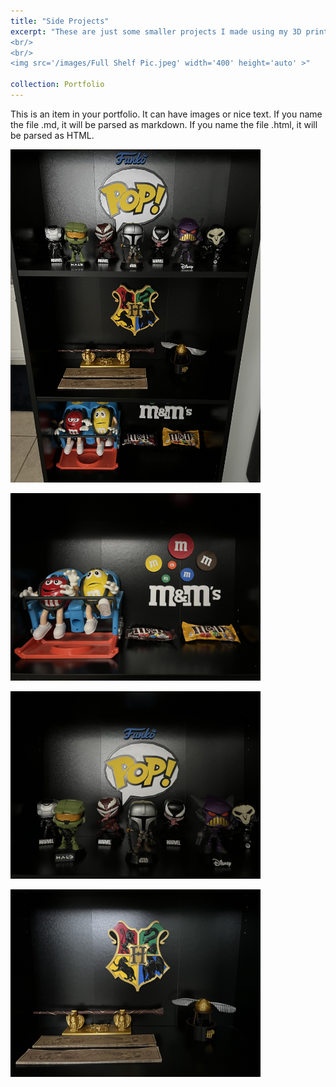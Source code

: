 ```yaml
---
title: "Side Projects"
excerpt: "These are just some smaller projects I made using my 3D printer as a way to display certain souvenirs. Whenever I don't want to start a big project, I make these to solve smaller problems or just to decorate.
<br/>
<br/>
<img src='/images/Full Shelf Pic.jpeg' width='400' height='auto' >"

collection: Portfolio
---
```


This is an item in your portfolio. It can have images or nice text. If you name the file .md, it will be parsed as markdown. If you name the file .html, it will be parsed as HTML. 
<p></p>
<img src='/images/Full Shelf Pic.jpeg' width='400' height='auto' >
<p></p>
<img src='/images/M&M Display.jpeg' width='400' height='auto' >
<p></p>
<img src='/images/Funko Pop Display.jpeg' width='400' height='auto' >
<p></p>
<img src='/images/Harry Potter Display.jpeg' width='400' height='auto' >


